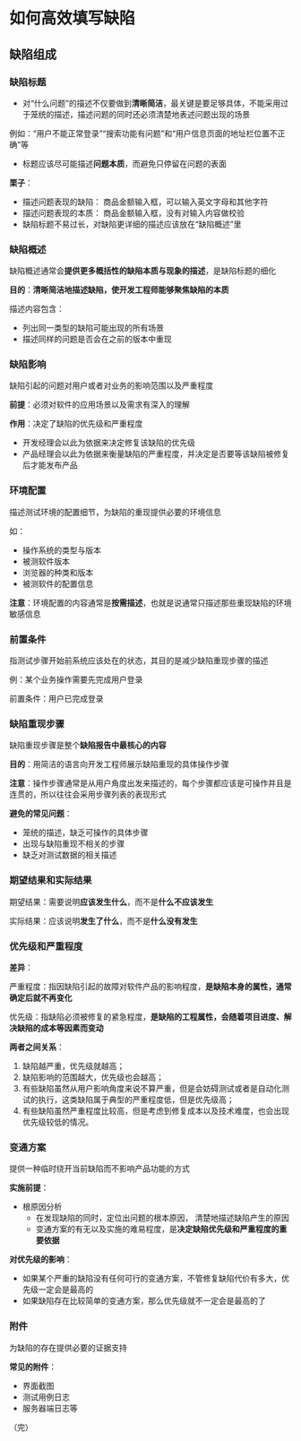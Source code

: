 # 如何高效填写缺陷

## 缺陷组成

### 缺陷标题

+ 对“什么问题”的描述不仅要做到**清晰简洁**，最关键是要足够具体，不能采用过于笼统的描述，描述问题的同时还必须清楚地表述问题出现的场景

例如：“用户不能正常登录”“搜索功能有问题”和“用户信息页面的地址栏位置不正确”等 

+ 标题应该尽可能描述**问题本质**，而避免只停留在问题的表面

**栗子**：
+ 描述问题表现的缺陷： 商品金额输入框，可以输入英文字母和其他字符 
+ 描述问题表现的本质： 商品金额输入框，没有对输入内容做校验
+ 缺陷标题不易过长，对缺陷更详细的描述应该放在“缺陷概述”里

### 缺陷概述

缺陷概述通常会**提供更多概括性的缺陷本质与现象的描述**，是缺陷标题的细化 

**目的**：**清晰简洁地描述缺陷，使开发工程师能够聚焦缺陷的本质** 

描述内容包含：

+  列出同一类型的缺陷可能出现的所有场景 
+  描述同样的问题是否会在之前的版本中重现 

### 缺陷影响

缺陷引起的问题对用户或者对业务的影响范围以及严重程度 

**前提**：必须对软件的应用场景以及需求有深入的理解

**作用**：决定了缺陷的优先级和严重程度

+  开发经理会以此为依据来决定修复该缺陷的优先级 
+  产品经理会以此为依据来衡量缺陷的严重程度，并决定是否要等该缺陷被修复后才能发布产品 

### 环境配置

描述测试环境的配置细节，为缺陷的重现提供必要的环境信息

如：

+  操作系统的类型与版本 
+  被测软件版本 
+  浏览器的种类和版本 
+  被测软件的配置信息 

**注意**：环境配置的内容通常是**按需描述**，也就是说通常只描述那些重现缺陷的环境敏感信息

### 前置条件

指测试步骤开始前系统应该处在的状态，其目的是减少缺陷重现步骤的描述

例：某个业务操作需要先完成用户登录 

前置条件：用户已完成登录 

### 缺陷重现步骤

缺陷重现步骤是整个**缺陷报告中最核心的内容**

**目的**：用简洁的语言向开发工程师展示缺陷重现的具体操作步骤

**注意**：操作步骤通常是从用户角度出发来描述的，每个步骤都应该是可操作并且是连贯的，所以往往会采用步骤列表的表现形式

**避免的常见问题**：

+ 笼统的描述，缺乏可操作的具体步骤
+ 出现与缺陷重现不相关的步骤
+ 缺乏对测试数据的相关描述

### 期望结果和实际结果

期望结果：需要说明**应该发生什么**，而不是**什么不应该发生**

实际结果：应该说明**发生了什么**，而不是**什么没有发生** 

### 优先级和严重程度

**差异**：

严重程度：指因缺陷引起的故障对软件产品的影响程度，**是缺陷本身的属性，通常确定后就不再变化**

优先级：指缺陷必须被修复的紧急程度，**是缺陷的工程属性，会随着项目进度、解决缺陷的成本等因素而变动** 

**两者之间关系**：

1. 缺陷越严重，优先级就越高；
2. 缺陷影响的范围越大，优先级也会越高；
3. 有些缺陷虽然从用户影响角度来说不算严重，但是会妨碍测试或者是自动化测试的执行，这类缺陷属于典型的严重程度低，但是优先级高；
4. 有些缺陷虽然严重程度比较高，但是考虑到修复成本以及技术难度，也会出现优先级较低的情况。

### 变通方案

提供一种临时绕开当前缺陷而不影响产品功能的方式

**实施前提**：
+ 根原因分析
  + 在发现缺陷的同时，定位出问题的根本原因， 清楚地描述缺陷产生的原因 
  + 变通方案的有无以及实施的难易程度，是**决定缺陷优先级和严重程度的重要依据** 

**对优先级的影响**：

+ 如果某个严重的缺陷没有任何可行的变通方案，不管修复缺陷代价有多大，优先级一定会是最高的 
+ 如果缺陷存在比较简单的变通方案，那么优先级就不一定会是最高的了 

### 附件

为缺陷的存在提供必要的证据支持 

**常见的附件**：

+  界面截图 
+  测试用例日志 
+  服务器端日志等

（完）